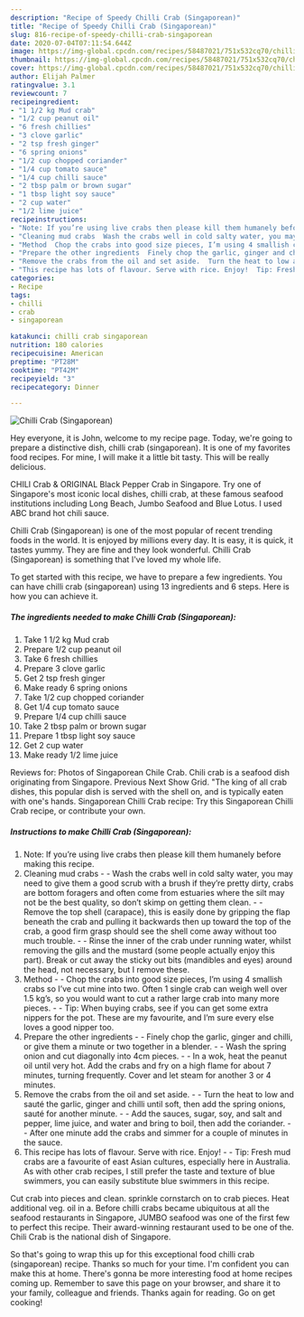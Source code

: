 ```yaml
---
description: "Recipe of Speedy Chilli Crab (Singaporean)"
title: "Recipe of Speedy Chilli Crab (Singaporean)"
slug: 816-recipe-of-speedy-chilli-crab-singaporean
date: 2020-07-04T07:11:54.644Z
image: https://img-global.cpcdn.com/recipes/58487021/751x532cq70/chilli-crab-singaporean-recipe-main-photo.jpg
thumbnail: https://img-global.cpcdn.com/recipes/58487021/751x532cq70/chilli-crab-singaporean-recipe-main-photo.jpg
cover: https://img-global.cpcdn.com/recipes/58487021/751x532cq70/chilli-crab-singaporean-recipe-main-photo.jpg
author: Elijah Palmer
ratingvalue: 3.1
reviewcount: 7
recipeingredient:
- "1 1/2 kg Mud crab"
- "1/2 cup peanut oil"
- "6 fresh chillies"
- "3 clove garlic"
- "2 tsp fresh ginger"
- "6 spring onions"
- "1/2 cup chopped coriander"
- "1/4 cup tomato sauce"
- "1/4 cup chilli sauce"
- "2 tbsp palm or brown sugar"
- "1 tbsp light soy sauce"
- "2 cup water"
- "1/2 lime juice"
recipeinstructions:
- "Note: If you’re using live crabs then please kill them humanely before making this recipe."
- "Cleaning mud crabs  Wash the crabs well in cold salty water, you may need to give them a good scrub with a brush if they’re pretty dirty, crabs are bottom foragers and often come from estuaries where the silt may not be the best quality, so don’t skimp on getting them clean.  Remove the top shell (carapace), this is easily done by gripping the flap beneath the crab and pulling it backwards then up toward the top of the crab, a good firm grasp should see the shell come away without too much trouble.  Rinse the inner of the crab under running water, whilst removing the gills and the mustard (some people actually enjoy this part). Break or cut away the sticky out bits (mandibles and eyes) around the head, not necessary, but I remove these."
- "Method  Chop the crabs into good size pieces, I’m using 4 smallish crabs so I’ve cut mine into two. Often 1 single crab can weigh well over 1.5 kg’s, so you would want to cut a rather large crab into many more pieces.  Tip: When buying crabs, see if you can get some extra nippers for the pot. These are my favourite, and I’m sure every else loves a good nipper too."
- "Prepare the other ingredients  Finely chop the garlic, ginger and chilli, or give them a minute or two together in a blender.  Wash the spring onion and cut diagonally into 4cm pieces.  In a wok, heat the peanut oil until very hot. Add the crabs and fry on a high flame for about 7 minutes, turning frequently. Cover and let steam for another 3 or 4 minutes."
- "Remove the crabs from the oil and set aside.  Turn the heat to low and sauté the garlic, ginger and chilli until soft, then add the spring onions, sauté for another minute.  Add the sauces, sugar, soy, and salt and pepper, lime juice, and water and bring to boil, then add the coriander.  After one minute add the crabs and simmer for a couple of minutes in the sauce."
- "This recipe has lots of flavour. Serve with rice. Enjoy!  Tip: Fresh mud crabs are a favourite of east Asian cultures, especially here in Australia. As with other crab recipes, I still prefer the taste and texture of blue swimmers, you can easily substitute blue swimmers in this recipe."
categories:
- Recipe
tags:
- chilli
- crab
- singaporean

katakunci: chilli crab singaporean 
nutrition: 180 calories
recipecuisine: American
preptime: "PT28M"
cooktime: "PT42M"
recipeyield: "3"
recipecategory: Dinner

---
```



![Chilli Crab (Singaporean)](https://img-global.cpcdn.com/recipes/58487021/751x532cq70/chilli-crab-singaporean-recipe-main-photo.jpg)

Hey everyone, it is John, welcome to my recipe page. Today, we're going to prepare a distinctive dish, chilli crab (singaporean). It is one of my favorites food recipes. For mine, I will make it a little bit tasty. This will be really delicious.

CHILI Crab &amp; ORIGINAL Black Pepper Crab in Singapore. Try one of Singapore&#39;s most iconic local dishes, chilli crab, at these famous seafood institutions including Long Beach, Jumbo Seafood and Blue Lotus. I used ABC brand hot chili sauce.

Chilli Crab (Singaporean) is one of the most popular of recent trending foods in the world. It is enjoyed by millions every day. It is easy, it is quick, it tastes yummy. They are fine and they look wonderful. Chilli Crab (Singaporean) is something that I've loved my whole life.


To get started with this recipe, we have to prepare a few ingredients. You can have chilli crab (singaporean) using 13 ingredients and 6 steps. Here is how you can achieve it.

<!--inarticleads1-->

##### The ingredients needed to make Chilli Crab (Singaporean):

1. Take 1 1/2 kg Mud crab
1. Prepare 1/2 cup peanut oil
1. Take 6 fresh chillies
1. Prepare 3 clove garlic
1. Get 2 tsp fresh ginger
1. Make ready 6 spring onions
1. Take 1/2 cup chopped coriander
1. Get 1/4 cup tomato sauce
1. Prepare 1/4 cup chilli sauce
1. Take 2 tbsp palm or brown sugar
1. Prepare 1 tbsp light soy sauce
1. Get 2 cup water
1. Make ready 1/2 lime juice


Reviews for: Photos of Singaporean Chile Crab. Chili crab is a seafood dish originating from Singapore. Previous Next Show Grid. &#34;The king of all crab dishes, this popular dish is served with the shell on, and is typically eaten with one&#39;s hands. Singaporean Chilli Crab recipe: Try this Singaporean Chilli Crab recipe, or contribute your own. 

<!--inarticleads2-->

##### Instructions to make Chilli Crab (Singaporean):

1. Note: If you’re using live crabs then please kill them humanely before making this recipe.
1. Cleaning mud crabs -  - Wash the crabs well in cold salty water, you may need to give them a good scrub with a brush if they’re pretty dirty, crabs are bottom foragers and often come from estuaries where the silt may not be the best quality, so don’t skimp on getting them clean. -  - Remove the top shell (carapace), this is easily done by gripping the flap beneath the crab and pulling it backwards then up toward the top of the crab, a good firm grasp should see the shell come away without too much trouble. -  - Rinse the inner of the crab under running water, whilst removing the gills and the mustard (some people actually enjoy this part). Break or cut away the sticky out bits (mandibles and eyes) around the head, not necessary, but I remove these.
1. Method -  - Chop the crabs into good size pieces, I’m using 4 smallish crabs so I’ve cut mine into two. Often 1 single crab can weigh well over 1.5 kg’s, so you would want to cut a rather large crab into many more pieces. -  - Tip: When buying crabs, see if you can get some extra nippers for the pot. These are my favourite, and I’m sure every else loves a good nipper too.
1. Prepare the other ingredients -  - Finely chop the garlic, ginger and chilli, or give them a minute or two together in a blender. -  - Wash the spring onion and cut diagonally into 4cm pieces. -  - In a wok, heat the peanut oil until very hot. Add the crabs and fry on a high flame for about 7 minutes, turning frequently. Cover and let steam for another 3 or 4 minutes.
1. Remove the crabs from the oil and set aside. -  - Turn the heat to low and sauté the garlic, ginger and chilli until soft, then add the spring onions, sauté for another minute. -  - Add the sauces, sugar, soy, and salt and pepper, lime juice, and water and bring to boil, then add the coriander. -  - After one minute add the crabs and simmer for a couple of minutes in the sauce.
1. This recipe has lots of flavour. Serve with rice. Enjoy! -  - Tip: Fresh mud crabs are a favourite of east Asian cultures, especially here in Australia. As with other crab recipes, I still prefer the taste and texture of blue swimmers, you can easily substitute blue swimmers in this recipe.


Cut crab into pieces and clean. sprinkle cornstarch on to crab pieces. Heat additional veg. oil in a. Before chilli crabs became ubiquitous at all the seafood restaurants in Singapore, JUMBO seafood was one of the first few to perfect this recipe. Their award-winning restaurant used to be one of the. Chili Crab is the national dish of Singapore. 

So that's going to wrap this up for this exceptional food chilli crab (singaporean) recipe. Thanks so much for your time. I'm confident you can make this at home. There's gonna be more interesting food at home recipes coming up. Remember to save this page on your browser, and share it to your family, colleague and friends. Thanks again for reading. Go on get cooking!
